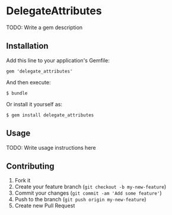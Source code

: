 # DelegateAttributes

TODO: Write a gem description

## Installation

Add this line to your application's Gemfile:

    gem 'delegate_attributes'

And then execute:

    $ bundle

Or install it yourself as:

    $ gem install delegate_attributes

## Usage

TODO: Write usage instructions here

## Contributing

1. Fork it
2. Create your feature branch (`git checkout -b my-new-feature`)
3. Commit your changes (`git commit -am 'Add some feature'`)
4. Push to the branch (`git push origin my-new-feature`)
5. Create new Pull Request
